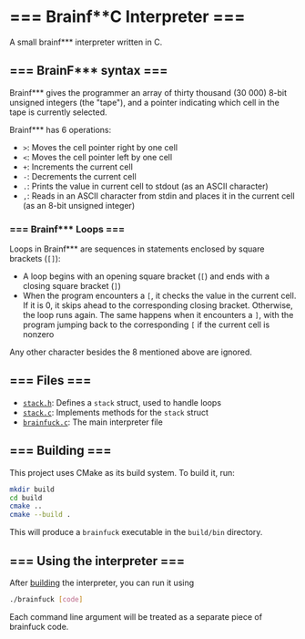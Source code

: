 # === Brainf**C Interpreter ===

A small brainf*** interpreter written in C.

## === BrainF*** syntax ===

Brainf*** gives the programmer an array of thirty thousand (30 000) 8-bit unsigned integers (the "tape"), and a pointer indicating which cell in the tape is currently selected.

Brainf*** has 6 operations:

- `>`: Moves the cell pointer right by one cell
- `<`: Moves the cell pointer left by one cell
- `+`: Increments the current cell
- `-`: Decrements the current cell
- `.`: Prints the value in current cell to stdout (as an ASCII character)
- `,`:  Reads in an ASCII character from stdin and places it in the current cell (as an 8-bit unsigned integer)

### === Brainf*** Loops ===

Loops in Brainf*** are sequences in statements enclosed by square brackets (`[]`):

- A loop begins with an opening square bracket (`[`) and ends with a closing square bracket (`]`)
- When the program encounters a `[`, it checks the value in the current cell. If it is 0, it skips ahead to the corresponding closing bracket. Otherwise, the loop runs again. The same happens when it encounters a `]`, with the program jumping back to the corresponding `[` if the current cell is nonzero

Any other character besides the 8 mentioned above are ignored.

## === Files ===

- [`stack.h`](/stack.h): Defines a `stack` struct, used to handle loops
- [`stack.c`](/stack.c): Implements methods for the `stack` struct
- [`brainfuck.c`](/brainfuck.c): The main interpreter file

## === Building ===

This project uses CMake as its build system. To build it, run:

```bash
mkdir build
cd build
cmake ..
cmake --build .
```

This will produce a `brainfuck` executable in the `build/bin` directory.

## === Using the interpreter ===

After [building](#-building-) the interpreter, you can run it using

```bash
./brainfuck [code]
```

Each command line argument will be treated as a separate piece of brainfuck code.

